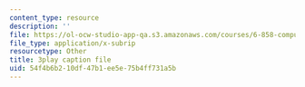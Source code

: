 ```yaml
---
content_type: resource
description: ''
file: https://ol-ocw-studio-app-qa.s3.amazonaws.com/courses/6-858-computer-systems-security-fall-2014/54f4b6b210df47b1ee5e75b4ff731a5b_GqmQg-cszw4.srt
file_type: application/x-subrip
resourcetype: Other
title: 3play caption file
uid: 54f4b6b2-10df-47b1-ee5e-75b4ff731a5b
---
```

